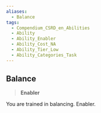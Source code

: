 ```yaml
---
aliases:
  - Balance
tags:
  - Compendium_CSRD_en_Abilities
  - Ability
  - Ability_Enabler
  - Ability_Cost_NA
  - Ability_Tier_Low
  - Ability_Categories_Task
---
```

  
    
## Balance    
>**Enabler**  
    
You are trained in balancing. Enabler.